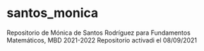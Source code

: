 # santos_monica
 Repositorio de Mónica de Santos Rodríguez para Fundamentos Matemáticos, MBD 2021-2022
Repositorio activadi el 08/09/2021
